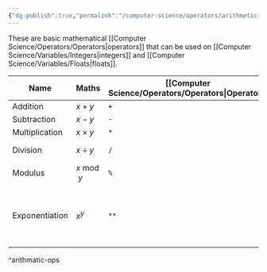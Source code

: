 ```yaml
---
{"dg-publish":true,"permalink":"/computer-science/operators/arithmetic-operators/","tags":["nooblet","beginner","unfinished"]}
---
```


These are basic mathematical [[Computer Science/Operators/Operators\|operators]] that can be used on [[Computer Science/Variables/Integers\|integers]] and [[Computer Science/Variables/Floats\|floats]].

| Name           | Maths        | [[Computer Science/Operators/Operators\|Operator]] | Example  | Note                                                                                          |
| -------------- | ------------ | ----------------------- | -------- | --------------------------------------------------------------------------------------------- |
| Addition       | $x + y$      | `+`                     | `x + y`  |                                                                                               |
| Subtraction    | $x - y$      | `-`                     | `x - y`  |                                                                                               |
| Multiplication | $x \times y$ | `*`                     | `x * y`  |                                                                                               |
| Division       | $x \div y$   | `/`                     | `x / y`  | Division by zero will throw an exception.                                                     |
| Modulus        | $x \bmod y$  | `%`                     | `x % y`  | Returns remainder of division.                                                                |
| Exponentiation | $x^y$        | `**`                    | `x ** y` | In [[IRL Programming/Programming Languages/C Sharp\|C#]] , use `Math.Pow(x, y)` for exponentiation as `**` is not a valid operator. |
^arithmatic-ops